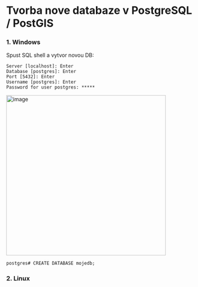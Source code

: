 # Tvorba nove databaze v PostgreSQL / PostGIS 

### 1. Windows 

Spust SQL shell a vytvor novou DB: 

```
Server [localhost]: Enter
Database [postgres]: Enter
Port [5432]: Enter
Username [postgres]: Enter 
Password for user postgres: ***** 
```

<img width="425" alt="image" src="https://user-images.githubusercontent.com/11438547/197376106-5b4d9831-f1f5-4bc4-8f10-620a11259a8d.png">


```
postgres# CREATE DATABASE mojedb; 
```


### 2. Linux 
